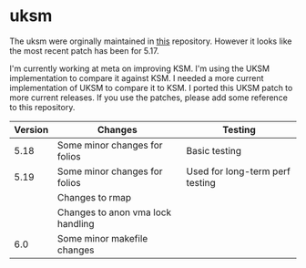# uksm
The uksm were orginally maintained in [this](https://github.com/dolohow/uksm) repository.
However it looks like the most recent patch has been for 5.17.

I'm currently working at meta on improving KSM. I'm using the UKSM implementation to
compare it against KSM. I needed a more current implementation of UKSM to compare it
to KSM. I ported this UKSM patch to more current releases. If you use the patches,
please add some reference to this repository.

| Version | Changes                           | Testing                         |
|---------|-----------------------------------|---------------------------------|
| 5.18    | Some minor changes for folios     | Basic testing                   |
| 5.19    | Some minor changes for folios     | Used for long-term perf testing |
|         | Changes to rmap                   |                                 |
|         | Changes to anon vma lock handling |                                 |
| 6.0     | Some minor makefile changes       |                                 |
